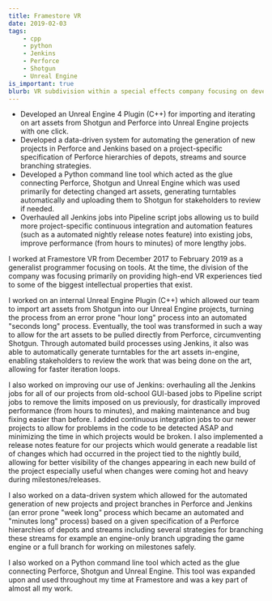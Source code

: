 ```yaml
---
title: Framestore VR
date: 2019-02-03
tags:
    - cpp
    - python
    - Jenkins
    - Perforce
    - Shotgun
    - Unreal Engine
is_important: true
blurb: VR subdivision within a special effects company focusing on developing high-end VR experiences.
---
```

- Developed an Unreal Engine 4 Plugin (C++) for importing and iterating on art assets from Shotgun and Perforce into Unreal Engine projects with one click.
- Developed a data-driven system for automating the generation of new projects in Perforce and Jenkins based on a project-specific specification of Perforce hierarchies of depots, streams and source branching strategies.
- Developed a Python command line tool which acted as the glue connecting Perforce, Shotgun and Unreal Engine which was used primarily for detecting changed art assets, generating turntables automatically and uploading them to Shotgun for stakeholders to review if needed.
- Overhauled all Jenkins jobs into Pipeline script jobs allowing us to build more project-specific continuous integration and automation features (such as a automated nightly release notes feature) into existing jobs, improve performance (from hours to minutes) of more lengthy jobs.

I worked at Framestore VR from December 2017 to February 2019 as a generalist programmer focusing on tools. At the time, the division of the company was focusing primarily on providing high-end VR experiences tied to some of the biggest intellectual properties that exist.

I worked on an internal Unreal Engine Plugin (C++) which allowed our team to import art assets from Shotgun into our Unreal Engine projects, turning the process from an error prone "hour long" process into an automated "seconds long" process. Eventually, the tool was transformed in such a way to allow for the art assets to be pulled directly from Perforce, circumventing Shotgun. Through automated build processes using Jenkins, it also was able to automatically generate turntables for the art assets in-engine, enabling stakeholders to review the work that was being done on the art, allowing for faster iteration loops.

I also worked on improving our use of Jenkins: overhauling all the Jenkins jobs for all of our projects from old-school GUI-based jobs to Pipeline script jobs to remove the limits imposed on us previously, for drastically improved performance (from hours to minutes), and making maintenance and bug fixing easier than before. I added continuous integration jobs to our newer projects to allow for problems in the code to be detected ASAP and minimizing the time in which projects would be broken. I also implemented a release notes feature for our projects which would generate a readable list of changes which had occurred in the project tied to the nightly build, allowing for better visibility of the changes appearing in each new build of the project especially useful when changes were coming hot and heavy during milestones/releases.

I also worked on a data-driven system which allowed for the automated generation of new projects and project branches in Perforce and Jenkins (an error prone "week long" process which became an automated and "minutes long" process) based on a given specification of a Perforce hierarchies of depots and streams including several strategies for branching these streams for example an engine-only branch upgrading the game engine or a full branch for working on milestones safely.

I also worked on a Python command line tool which acted as the glue connecting Perforce, Shotgun and Unreal Engine. This tool was expanded upon and used throughout my time at Framestore and was a key part of almost all my work.
